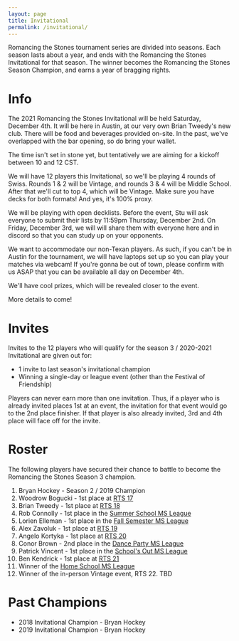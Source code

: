 ```yaml
---
layout: page
title: Invitational
permalink: /invitational/
---
```


Romancing the Stones tournament series are divided into seasons. Each season lasts about
a year, and ends with the Romancing the Stones Invitational for that season. The winner
becomes the Romancing the Stones Season Champion, and earns a year of bragging rights.

# Info

The 2021 Romancing the Stones Invitational will be held Saturday, December 4th. It will
be here in Austin, at our very own Brian Tweedy's new club. There will be food and
beverages provided on-site. In the past, we've overlapped with the bar opening, so do
bring your wallet.

The time isn't set in stone yet, but tentatively we are aiming for a kickoff between
10 and 12 CST.

We will have 12 players this Invitational, so we'll be playing 4 rounds of Swiss.
Rounds 1 & 2 will be Vintage, and rounds 3 & 4 will be Middle School.
After that we'll cut to top 4, which will be Vintage. Make sure you have decks for
both formats! And yes, it's 100% proxy.

We will be playing with open decklists. Before the event, Stu will ask everyone to
submit their lists by 11:59pm Thursday, December 2nd. On Friday, December 3rd, we will
will share them with everyone here and in discord so that you can study up on your
opponents.

We want to accommodate our non-Texan players. As such, if you can't be in Austin for the
tournament, we will have laptops set up so you can play your matches via webcam! If you're
gonna be out of town, please confirm with us ASAP that you can be available all day on
December 4th.

We'll have cool prizes, which will be revealed closer to the event.

More details to come!

# Invites

Invites to the 12 players who will qualify for the season 3 / 2020-2021 Invitational
are given out for:

* 1 invite to last season's invitational champion
* Winning a single-day or league event (other than the Festival of Friendship)

Players can never earn more than one invitation. Thus, if a player who is already
invited places 1st at an event, the invitation for that event would go to the 2nd place
finisher. If that player is also already invited, 3rd and 4th place will face off for
the invite.

# Roster

The following players have secured their chance to battle to become the Romancing the
Stones Season 3 champion.

1. Bryan Hockey - Season 2 / 2019 Champion
2. Woodrow Bogucki - 1st place at [RTS 17](/results/2020-01-12)
3. Brian Tweedy - 1st place at [RTS 18](/results/2020-02-29)
4. Rob Connolly - 1st place in the [Summer School MS League](/results/2020-07-24)
5. Lorien Elleman - 1st place in the [Fall Semester MS League](/results/2020-11-02)
6. Alex Zavoluk - 1st place at [RTS 19](/results/2020-11-14)
7. Angelo Kortyka - 1st place at [RTS 20](/results/2021-02-06)
8. Conor Brown - 2nd place in the [Dance Party MS League](/results/2021-02-22)
9. Patrick Vincent - 1st place in the [School's Out MS League](/results/2021-04-26)
10. Ben Kendrick - 1st place at [RTS 21](/results/2020-06-19)
11. Winner of the [Home School MS League](/announce/2021-08-20)
12. Winner of the in-person Vintage event, RTS 22. TBD

# Past Champions

* 2018 Invitational Champion - Bryan Hockey
* 2019 Invitational Champion - Bryan Hockey
